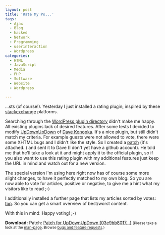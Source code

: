 ```yaml
---
layout: post
title: 'Rate My Po...'
tags:
  - Ajax
  - Blog
  - hacked
  - Network
  - Programming
  - userinteraction
  - Wordpress
categories:
  - HTML
  - JavaScript
  - Media
  - PHP
  - Software
  - Website
  - Wordpress

---
```


...sts (of course!). Yesterday I just installed a rating plugin, inspired by these <a href="http://stackexchange.com/">stackexchange</a> platforms.



Searching through the <a href="http://wordpress.org/extend/plugins/">WordPress plugin directory</a> didn't make me happy. All existing plugins lack of desired features. After some tests I decided to modify <a href="http://wordpress.org/extend/plugins/updownupdown-postcomment-voting/">UpDownUpDown</a> of <a href="http://davekonopka.com/">Dave Konopka</a>. It's a nice plugin, but still didn't match my criteria. For example guests were not allowed to vote, there were some XHTML bugs and I didn't like the style. So I created a <a href="https://github.com/davekonopka/UpDownUpDown/pull/1">patch</a> (it's attached..) and sent it to Dave (I don't yet have a github account). He told me that he'll take a look at it and might apply it to the official plugin, so if you also want to use this rating plugin with my additional features just keep the URL in mind and watch out for a new version.

The special version I'm using here right now has of course some more slight changes, to have it perfectly matched to my own blog.
So you are now able to vote for articles, positive or negative, to give me a hint what my visitors like to read ;-)

I additionally installed a further page that lists my articles sorted by votes: <a href="/top/">top</a>. So you can get a smart overview of best/worst content.

With this in mind: Happy voting! ;-)

<div class="download"><strong>Download:</strong>
Patch: <a href='/wp-content/uploads/2011/07/0001-version-1.1-by-Martin-Scharm.patch'>Patch for UpDownUpDown [03e9bb8017...]</a>
<small>(Please take a look at the <a href="/man-page/">man-page</a>. Browse <a href="https://bt.binfalse.de/">bugs and feature requests</a>.)</small>
</div>
